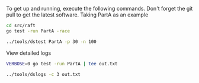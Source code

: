 To get up and running, execute the following commands. Don't forget the git pull to get the latest software.
Taking PartA as an example
```bash
cd src/raft
go test -run PartA -race

../tools/dstest PartA -p 30 -n 100 
```


View detailed logs
```bash
VERBOSE=0 go test -run PartA | tee out.txt

../tools/dslogs -c 3 out.txt
```
